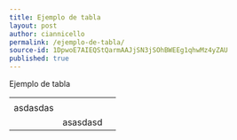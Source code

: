 ```yaml
---
title: Ejemplo de tabla
layout: post
author: ciannicello
permalink: /ejemplo-de-tabla/
source-id: 1DpwoE7AIEQStQarmAAJjSN3jSOhBWEEg1qhwMz4yZAU
published: true
---
```

Ejemplo de tabla

<table>
  <tr>
    <td></td>
    <td></td>
    <td></td>
  </tr>
  <tr>
    <td>asdasdas</td>
    <td></td>
    <td></td>
  </tr>
  <tr>
    <td></td>
    <td>asasdasd</td>
    <td></td>
  </tr>
</table>


